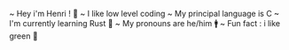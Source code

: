 ~ Hey i'm Henri ! 🌠
~ I like low level coding
~ My principal language is C 
~ I'm currently learning Rust 🦀
~ My pronouns are he/him 🚹
~ Fun fact : i like green 💚
